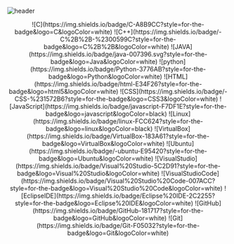 ![header](https://capsule-render.vercel.app/api?type=wave&color=0:FFDDDD,100:FFA7A7&animation=twinkling&height=330&text=@SunYoung&fontSize=78&fontColor=FFFCFC&fontAlignY=34&)

<div align=center>
![C](https://img.shields.io/badge/C-A8B9CC?style=for-the-badge&logo=C&logoColor=white) ![C++](https://img.shields.io/badge/-C%2B%2B-%2300599C?style=for-the-badge&logo=C%2B%2B&logoColor=white) ![JAVA](https://img.shields.io/badge/java-007396.svg?style=for-the-badge&logo=Java&logoColor=white) ![python](https://img.shields.io/badge/Python-3776AB?style=for-the-badge&logo=Python&logoColor=white)
![HTML](https://img.shields.io/badge/html-E34F26?style=for-the-badge&logo=html5&logoColor=white) ![CSS](https://img.shields.io/badge/-CSS-%231572B6?style=for-the-badge&logo=CSS3&logoColor=white) ![JavaScript](https://img.shields.io/badge/javascript-F7DF1E?style=for-the-badge&logo=javascript&logoColor=black)
![Linux](https://img.shields.io/badge/linux-FCC624?style=for-the-badge&logo=linux&logoColor=black) ![VirtualBox](https://img.shields.io/badge/VirtualBox-183A61?style=for-the-badge&logo=VirtualBox&logoColor=white) ![Ubuntu](https://img.shields.io/badge/-ubuntu-E95420?style=for-the-badge&logo=Ubuntu&logoColor=white)
![VisualStudio](https://img.shields.io/badge/Visual%20Studio-5C2D91?style=for-the-badge&logo=Visual%20Studio&logoColor=white) ![VisualStudioCode](https://img.shields.io/badge/Visual%20Studio%20Code-007ACC?style=for-the-badge&logo=Visual%20Studio%20Code&logoColor=white) ![EclipseIDE](https://img.shields.io/badge/Eclipse%20IDE-2C2255?style=for-the-badge&logo=Eclipse%20IDE&logoColor=white)
![GitHub](https://img.shields.io/badge/GitHub-181717?style=for-the-badge&logo=GitHub&logoColor=white) ![Git](https://img.shields.io/badge/Git-F05032?style=for-the-badge&logo=Git&logoColor=white)
</div>
